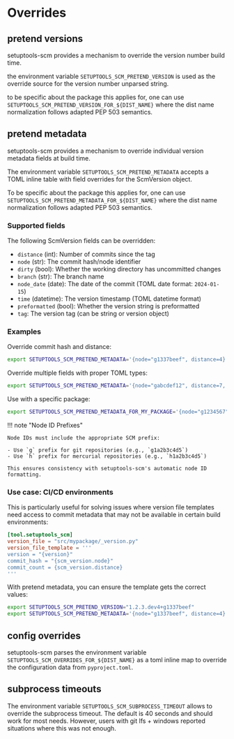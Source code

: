 # Overrides

## pretend versions

setuptools-scm provides a mechanism to override the version number build time.

the environment variable `SETUPTOOLS_SCM_PRETEND_VERSION` is used
as the override source for the version number unparsed string.

to be specific about the package this applies for, one can use `SETUPTOOLS_SCM_PRETEND_VERSION_FOR_${DIST_NAME}`
where the dist name normalization follows adapted PEP 503 semantics.

## pretend metadata

setuptools-scm provides a mechanism to override individual version metadata fields at build time.

The environment variable `SETUPTOOLS_SCM_PRETEND_METADATA` accepts a TOML inline table
with field overrides for the ScmVersion object.

To be specific about the package this applies for, one can use `SETUPTOOLS_SCM_PRETEND_METADATA_FOR_${DIST_NAME}`
where the dist name normalization follows adapted PEP 503 semantics.

### Supported fields

The following ScmVersion fields can be overridden:

- `distance` (int): Number of commits since the tag
- `node` (str): The commit hash/node identifier
- `dirty` (bool): Whether the working directory has uncommitted changes
- `branch` (str): The branch name
- `node_date` (date): The date of the commit (TOML date format: `2024-01-15`)
- `time` (datetime): The version timestamp (TOML datetime format)
- `preformatted` (bool): Whether the version string is preformatted
- `tag`: The version tag (can be string or version object)

### Examples

Override commit hash and distance:
```bash
export SETUPTOOLS_SCM_PRETEND_METADATA='{node="g1337beef", distance=4}'
```

Override multiple fields with proper TOML types:
```bash
export SETUPTOOLS_SCM_PRETEND_METADATA='{node="gabcdef12", distance=7, dirty=true, node_date=2024-01-15}'
```

Use with a specific package:
```bash
export SETUPTOOLS_SCM_PRETEND_METADATA_FOR_MY_PACKAGE='{node="g1234567", distance=2}'
```

!!! note "Node ID Prefixes"

    Node IDs must include the appropriate SCM prefix:

    - Use `g` prefix for git repositories (e.g., `g1a2b3c4d5`)
    - Use `h` prefix for mercurial repositories (e.g., `h1a2b3c4d5`)

    This ensures consistency with setuptools-scm's automatic node ID formatting.

### Use case: CI/CD environments

This is particularly useful for solving issues where version file templates need access to
commit metadata that may not be available in certain build environments:

```toml
[tool.setuptools_scm]
version_file = "src/mypackage/_version.py"
version_file_template = '''
version = "{version}"
commit_hash = "{scm_version.node}"
commit_count = {scm_version.distance}
'''
```

With pretend metadata, you can ensure the template gets the correct values:
```bash
export SETUPTOOLS_SCM_PRETEND_VERSION="1.2.3.dev4+g1337beef"
export SETUPTOOLS_SCM_PRETEND_METADATA='{node="g1337beef", distance=4}'
```

## config overrides

setuptools-scm parses the environment variable `SETUPTOOLS_SCM_OVERRIDES_FOR_${DIST_NAME}`
as a toml inline map to override the configuration data from `pyproject.toml`.

## subprocess timeouts

The environment variable `SETUPTOOLS_SCM_SUBPROCESS_TIMEOUT` allows to override the subprocess timeout.
The default is 40 seconds and should work for most needs. However, users with git lfs + windows reported
situations where this was not enough.

